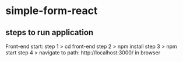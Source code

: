 # simple-form-react

## steps to run application

Front-end start:
step 1 > cd front-end
step 2 > npm install
step 3 > npm start
step 4 > navigate to path: http://localhost:3000/ in browser